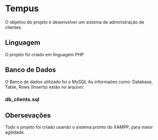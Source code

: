 # Tempus
O objetivo do projeto é desenvolver um sistema de administração de clientes. 

## Linguagem
O projeto foi criado em linguagem PHP

## Banco de Dados
O Banco de dados utilizado foi o MySQL
As informaões como: Database, Table, Rows (Inserts) estão no arquivo:
### db_clients.sql ###

## Obersevações
Todo o projeto foi criado usando o sistema pronto do XAMPP, para maior agilidade.
